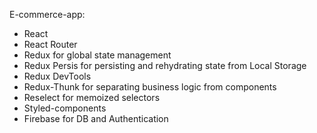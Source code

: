 E-commerce-app:
* React
* React Router
* Redux for global state management
* Redux Persis for persisting and rehydrating state from Local Storage
* Redux DevTools
* Redux-Thunk for separating business logic from components
* Reselect for memoized selectors
* Styled-components 
* Firebase for DB and Authentication
